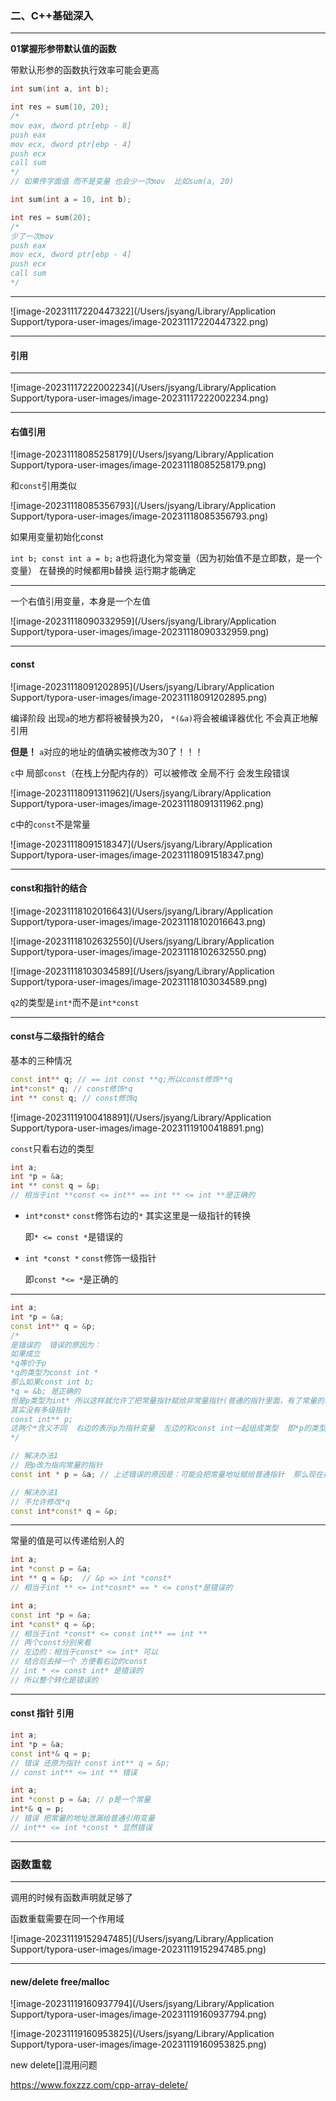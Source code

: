 ### 二、C++基础深入

---

**01掌握形参带默认值的函数**

带默认形参的函数执行效率可能会更高

```c++
int sum(int a, int b);

int res = sum(10, 20);
/*
mov eax, dword ptr[ebp - 8]
push eax
mov ecx, dword ptr[ebp - 4]
push ecx
call sum
*/
// 如果传字面值 而不是变量 也会少一次mov  比如sum(a, 20)

int sum(int a = 10, int b);

int res = sum(20);
/*
少了一次mov
push eax
mov ecx, dword ptr[ebp - 4]
push ecx
call sum
*/
```

---

![image-20231117220447322](/Users/jsyang/Library/Application Support/typora-user-images/image-20231117220447322.png)

---

#### 引用

---

![image-20231117222002234](/Users/jsyang/Library/Application Support/typora-user-images/image-20231117222002234.png)

---

#### 右值引用

![image-20231118085258179](/Users/jsyang/Library/Application Support/typora-user-images/image-20231118085258179.png)

和`const`引用类似

![image-20231118085356793](/Users/jsyang/Library/Application Support/typora-user-images/image-20231118085356793.png)

如果用变量初始化const

`int b; const int a = b;` a也将退化为常变量（因为初始值不是立即数，是一个变量） 在替换的时候都用b替换 运行期才能确定 



---

一个右值引用变量，本身是一个左值

![image-20231118090332959](/Users/jsyang/Library/Application Support/typora-user-images/image-20231118090332959.png)

---

#### const

![image-20231118091202895](/Users/jsyang/Library/Application Support/typora-user-images/image-20231118091202895.png)

编译阶段 出现`a`的地方都将被替换为20， `*(&a)`将会被编译器优化 不会真正地解引用

**但是！** `a`对应的地址的值确实被修改为30了！！！

`c`中  局部`const`（在栈上分配内存的）可以被修改  全局不行 会发生段错误

![image-20231118091311962](/Users/jsyang/Library/Application Support/typora-user-images/image-20231118091311962.png)

c中的`const`不是常量

![image-20231118091518347](/Users/jsyang/Library/Application Support/typora-user-images/image-20231118091518347.png)

---

#### const和指针的结合

![image-20231118102016643](/Users/jsyang/Library/Application Support/typora-user-images/image-20231118102016643.png)

![image-20231118102632550](/Users/jsyang/Library/Application Support/typora-user-images/image-20231118102632550.png)

![image-20231118103034589](/Users/jsyang/Library/Application Support/typora-user-images/image-20231118103034589.png)

`q2`的类型是`int*`而不是`int*const`

---

#### const与二级指针的结合

基本的三种情况

```c++
const int** q; // == int const **q;所以const修饰**q
int*const* q; // const修饰*q
int ** const q; // const修饰q
```

![image-20231119100418891](/Users/jsyang/Library/Application Support/typora-user-images/image-20231119100418891.png)

`const`只看右边的类型

```c++
int a;
int *p = &a;
int ** const q = &p; 
// 相当于int **const <= int** == int ** <= int **是正确的
```



- `int*const*` `const`修饰右边的`*` 其实这里是一级指针的转换  

  即`* <= const *`是错误的

- `int *const *` `const`修饰一级指针

  即`const *<= *`是正确的

---

```c++
int a;
int *p = &a;
const int** q = &p;
/*
是错误的  错误的原因为：
如果成立
*q等价于p
*q的类型为const int *
那么如果const int b;
*q = &b; 是正确的
但是p类型为int* 所以这样就允许了把常量指针赋给非常量指针(普通的指针里面，有了常量的地址) 是错误的
其实没有多级指针
const int** p; 
这两个*含义不同  右边的表示p为指针变量  左边的和const int一起组成类型  即*p的类型为const int *
*/

// 解决办法1
// 把p改为指向常量的指针
const int * p = &a; // 上述错误的原因是：可能会把常量地址赋给普通指针  那么现在把p变成指向常量的指针即可

// 解决办法1
// 不允许修改*q
const int*const* q = &p;
```

---

常量的值是可以传递给别人的

```c++
int a;
int *const p = &a;
int ** q = &p;  // &p => int *const*
// 相当于int ** <= int*cosnt* == * <= const*是错误的
```

```c++
int a;
const int *p = &a;
int *const* q = &p; 
// 相当于int *const* <= const int** == int **
// 两个const分别来看
// 左边的：相当于const* <= int* 可以
// 结合后去掉一个 方便看右边的const
// int * <= const int* 是错误的
// 所以整个转化是错误的
```

---

#### const 指针 引用

```c++
int a;
int *p = &a;
const int*& q = p;
// 错误 还原为指针 const int** q = &p;
// const int** <= int ** 错误
```

```c++
int a;
int *const p = &a; // p是一个常量
int*& q = p;
// 错误 把常量的地址泄漏给普通引用变量
// int** <= int *const * 显然错误
```

---

### 函数重载

---

调用的时候有函数声明就足够了

函数重载需要在同一个作用域

![image-20231119152947485](/Users/jsyang/Library/Application Support/typora-user-images/image-20231119152947485.png)

---

#### new/delete free/malloc

![image-20231119160937794](/Users/jsyang/Library/Application Support/typora-user-images/image-20231119160937794.png)

![image-20231119160953825](/Users/jsyang/Library/Application Support/typora-user-images/image-20231119160953825.png)

new delete[]混用问题

https://www.foxzzz.com/cpp-array-delete/